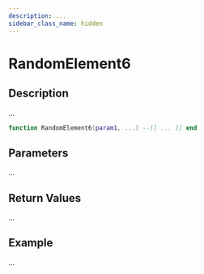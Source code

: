 ```yaml
---
description: ...
sidebar_class_name: hidden
---
```


# RandomElement6

## Description

...

```lua
function RandomElement6(param1, ...) --[[ ... ]] end
```

## Parameters

...

## Return Values

...

## Example

...

